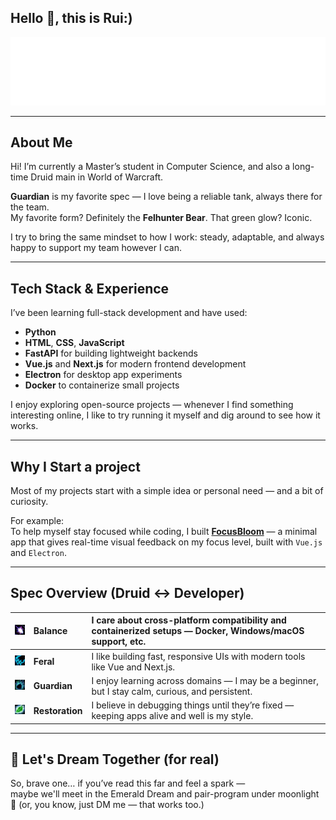 ## Hello 👋, this is Rui:) 

<!-- Typing animation by specialization -->
<p align="center">
    <img src="assets/svg/short-intro.svg" width="600"/><br/>
</p>

---

## About Me

Hi! I’m currently a Master’s student in Computer Science, and also a long-time Druid main in World of Warcraft.

**Guardian** is my favorite spec — I love being a reliable tank, always there for the team.  
My favorite form? Definitely the **Felhunter Bear**. That green glow? Iconic.

I try to bring the same mindset to how I work: steady, adaptable, and always happy to support my team however I can.

---

## Tech Stack & Experience

I’ve been learning full-stack development and have used:

- **Python**
- **HTML**, **CSS**, **JavaScript**
- **FastAPI** for building lightweight backends
- **Vue.js** and **Next.js** for modern frontend development
- **Electron** for desktop app experiments
- **Docker** to containerize small projects

I enjoy exploring open-source projects — whenever I find something interesting online,
I like to try running it myself and dig around to see how it works.

---

## Why I Start a project

Most of my projects start with a simple idea or personal need — and a bit of curiosity.

For example:  
To help myself stay focused while coding, I built <a href="https://github.com/ruis0ng/FocusBloom">**FocusBloom**</a> — a minimal app that gives real-time visual feedback on my focus level, built with `Vue.js` and `Electron`.

---

## Spec Overview (Druid ↔ Developer)

| <img src="assets/wow_icon/spell_nature_starfall.jpg" width="40"/> | **Balance** | I care about cross-platform compatibility and containerized setups — Docker, Windows/macOS support, etc. |
|:--:|:--|:--|
| <img src="assets/wow_icon/ability_druid_catform.jpg" width="40"/> | **Feral** | I like building fast, responsive UIs with modern tools like Vue and Next.js. |
| <img src="assets/wow_icon/ability_racial_bearform.jpg" width="40"/> | **Guardian** | I enjoy learning across domains — I may be a beginner, but I stay calm, curious, and persistent. |
| <img src="assets/wow_icon/spell_nature_healingtouch.jpg" width="40"/> | **Restoration** | I believe in debugging things until they’re fixed — keeping apps alive and well is my style. |

---

## 🌙 Let's Dream Together (for real)

So, brave one… if you’ve read this far and feel a spark —  
maybe we'll meet in the Emerald Dream and pair-program under moonlight 🌙 (or, you know, just DM me — that works too.)